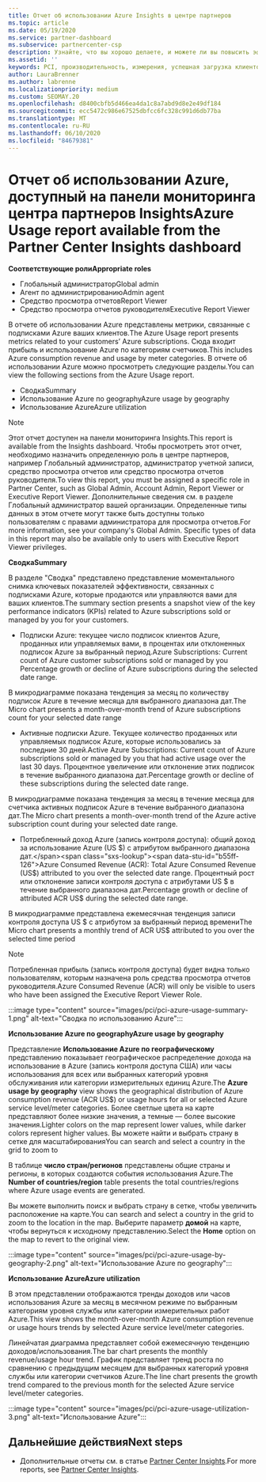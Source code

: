 ```yaml
---
title: Отчет об использовании Azure Insights в центре партнеров
ms.topic: article
ms.date: 05/19/2020
ms.service: partner-dashboard
ms.subservice: partnercenter-csp
description: Узнайте, что вы хорошо делаете, и можете ли вы повысить эффективность использования подписок Azure, которые вы продаете или управляете клиентами.
ms.assetid: ''
keywords: PCI, производительность, измерения, успешная загрузка клиентов, использование Azure, подписки, аналитика, отчет
author: LauraBrenner
ms.author: labrenne
ms.localizationpriority: medium
ms.custom: SEOMAY.20
ms.openlocfilehash: d8400cbfb5d466ea4da1c8a7abd9d8e2e49df184
ms.sourcegitcommit: ecc5472c986e67525dbfcc6fc328c991d6db77ba
ms.translationtype: MT
ms.contentlocale: ru-RU
ms.lasthandoff: 06/10/2020
ms.locfileid: "84679381"
---
```

# <a name="azure-usage-report-available-from-the-partner-center-insights-dashboard"></a><span data-ttu-id="b55ff-104">Отчет об использовании Azure, доступный на панели мониторинга центра партнеров Insights</span><span class="sxs-lookup"><span data-stu-id="b55ff-104">Azure Usage report available from the Partner Center Insights dashboard</span></span>

<span data-ttu-id="b55ff-105">**Соответствующие роли**</span><span class="sxs-lookup"><span data-stu-id="b55ff-105">**Appropriate roles**</span></span>
- <span data-ttu-id="b55ff-106">Глобальный администратор</span><span class="sxs-lookup"><span data-stu-id="b55ff-106">Global admin</span></span>
- <span data-ttu-id="b55ff-107">Агент по администрированию</span><span class="sxs-lookup"><span data-stu-id="b55ff-107">Admin agent</span></span>
- <span data-ttu-id="b55ff-108">Средство просмотра отчетов</span><span class="sxs-lookup"><span data-stu-id="b55ff-108">Report Viewer</span></span>
- <span data-ttu-id="b55ff-109">Средство просмотра отчетов руководителя</span><span class="sxs-lookup"><span data-stu-id="b55ff-109">Executive Report Viewer</span></span>

<span data-ttu-id="b55ff-110">В отчете об использовании Azure представлены метрики, связанные с подписками Azure ваших клиентов.</span><span class="sxs-lookup"><span data-stu-id="b55ff-110">The Azure Usage report presents metrics related to your customers’ Azure subscriptions.</span></span> <span data-ttu-id="b55ff-111">Сюда входит прибыль и использование Azure по категориям счетчиков.</span><span class="sxs-lookup"><span data-stu-id="b55ff-111">This includes Azure consumption revenue and usage by meter categories.</span></span> <span data-ttu-id="b55ff-112">В отчете об использовании Azure можно просмотреть следующие разделы.</span><span class="sxs-lookup"><span data-stu-id="b55ff-112">You can view the following sections from the Azure Usage report.</span></span>

- <span data-ttu-id="b55ff-113">Сводка</span><span class="sxs-lookup"><span data-stu-id="b55ff-113">Summary</span></span>
- <span data-ttu-id="b55ff-114">Использование Azure по geography</span><span class="sxs-lookup"><span data-stu-id="b55ff-114">Azure usage by geography</span></span>
- <span data-ttu-id="b55ff-115">Использование Azure</span><span class="sxs-lookup"><span data-stu-id="b55ff-115">Azure utilization</span></span>

 > [!NOTE]
 > <span data-ttu-id="b55ff-116">Этот отчет доступен на панели мониторинга Insights.</span><span class="sxs-lookup"><span data-stu-id="b55ff-116">This report is available from the Insights dashboard.</span></span> <span data-ttu-id="b55ff-117">Чтобы просмотреть этот отчет, необходимо назначить определенную роль в центре партнеров, например Глобальный администратор, администратор учетной записи, средство просмотра отчетов или средство просмотра отчетов руководителя.</span><span class="sxs-lookup"><span data-stu-id="b55ff-117">To view this report, you must be assigned a specific role in Partner Center, such as Global Admin, Account Admin, Report Viewer or Executive Report Viewer.</span></span> <span data-ttu-id="b55ff-118">Дополнительные сведения см. в разделе Глобальный администратор вашей организации. Определенные типы данных в этом отчете могут также быть доступны только пользователям с правами администратора для просмотра отчетов.</span><span class="sxs-lookup"><span data-stu-id="b55ff-118">For more information, see your company's Global Admin. Specific types of data in this report may also be available only to users with Executive Report Viewer privileges.</span></span>

<span data-ttu-id="b55ff-119">**Сводка**</span><span class="sxs-lookup"><span data-stu-id="b55ff-119">**Summary**</span></span>

<span data-ttu-id="b55ff-120">В разделе "Сводка" представлено представление моментального снимка ключевых показателей эффективности, связанных с подписками Azure, которые продаются или управляются вами для ваших клиентов.</span><span class="sxs-lookup"><span data-stu-id="b55ff-120">The summary section presents a snapshot view of the key performance indicators (KPIs) related to Azure subscriptions sold or managed by you for your customers.</span></span>  

- <span data-ttu-id="b55ff-121">Подписки Azure: текущее число подписок клиентов Azure, проданных или управляемых вами, в процентах или отклоненных подписок Azure за выбранный период.</span><span class="sxs-lookup"><span data-stu-id="b55ff-121">Azure Subscriptions: Current count of Azure customer subscriptions sold or managed by you Percentage growth or decline of Azure subscriptions during the selected date range.</span></span>

<span data-ttu-id="b55ff-122">В микродиаграмме показана тенденция за месяц по количеству подписок Azure в течение месяца для выбранного диапазона дат.</span><span class="sxs-lookup"><span data-stu-id="b55ff-122">The Micro chart presents a month-over-month trend of Azure subscriptions count for your selected date range</span></span>
- <span data-ttu-id="b55ff-123">Активные подписки Azure. Текущее количество проданных или управляемых подписок Azure, которые использовались за последние 30 дней.</span><span class="sxs-lookup"><span data-stu-id="b55ff-123">Active Azure Subscriptions: Current count of Azure subscriptions sold or managed by you that had active usage over the last 30 days.</span></span>
<span data-ttu-id="b55ff-124">Процентное увеличение или отклонение этих подписок в течение выбранного диапазона дат.</span><span class="sxs-lookup"><span data-stu-id="b55ff-124">Percentage growth or decline of these subscriptions during the selected date range.</span></span>

<span data-ttu-id="b55ff-125">В микродиаграмме показана тенденция за месяц в течение месяца для счетчика активных подписок Azure в течение выбранного диапазона дат.</span><span class="sxs-lookup"><span data-stu-id="b55ff-125">The Micro chart presents a month-over-month trend of the Azure active subscription count during your selected date range.</span></span>

- <span data-ttu-id="b55ff-126">Потребленный доход Azure (запись контроля доступа): общий доход за использование Azure (US $) с атрибутом выбранного диапазона дат.</span><span class="sxs-lookup"><span data-stu-id="b55ff-126">Azure Consumed Revenue (ACR): Total Azure Consumed Revenue (US$) attributed to you over the selected date range.</span></span>
<span data-ttu-id="b55ff-127">Процентный рост или отклонение записи контроля доступа с атрибутами US $ в течение выбранного диапазона дат.</span><span class="sxs-lookup"><span data-stu-id="b55ff-127">Percentage growth or decline of attributed ACR US$ during the selected date range.</span></span> 

<span data-ttu-id="b55ff-128">В микродиаграмме представлена ежемесячная тенденция записи контроля доступа US $ с атрибутом за выбранный период времени</span><span class="sxs-lookup"><span data-stu-id="b55ff-128">The Micro chart presents a monthly trend of ACR US$ attributed to you over the selected time period</span></span>


> [!NOTE]
 > <span data-ttu-id="b55ff-129">Потребленная прибыль (запись контроля доступа) будет видна только пользователям, которым назначена роль средства просмотра отчетов руководителя.</span><span class="sxs-lookup"><span data-stu-id="b55ff-129">Azure Consumed Revenue (ACR) will only be visible to users who have been assigned the Executive Report Viewer Role.</span></span>

:::image type="content" source="images/pci/pci-azure-usage-summary-1.png" alt-text="Сводка по использованию Azure":::

<span data-ttu-id="b55ff-131">**Использование Azure по geography**</span><span class="sxs-lookup"><span data-stu-id="b55ff-131">**Azure usage by geography**</span></span>

<span data-ttu-id="b55ff-132">Представление **Использование Azure по географическому** представлению показывает географическое распределение дохода на использование в Azure (запись контроля доступа США) или часы использования для всех или выбранных категорий уровня обслуживания или категории измерительных единиц Azure.</span><span class="sxs-lookup"><span data-stu-id="b55ff-132">The **Azure usage by geography** view shows the geographical distribution of Azure consumption revenue (ACR US$) or usage hours for all or selected Azure service level/meter categories.</span></span> <span data-ttu-id="b55ff-133">Более светлые цвета на карте представляют более низкие значения, а темные — более высокие значения.</span><span class="sxs-lookup"><span data-stu-id="b55ff-133">Lighter colors on the map represent lower values, while darker colors represent higher values.</span></span> <span data-ttu-id="b55ff-134">Вы можете найти и выбрать страну в сетке для масштабирования</span><span class="sxs-lookup"><span data-stu-id="b55ff-134">You can search and select a country in the grid to zoom to</span></span> 

<span data-ttu-id="b55ff-135">В таблице **число стран/регионов** представлены общие страны и регионы, в которых создаются события использования Azure.</span><span class="sxs-lookup"><span data-stu-id="b55ff-135">The **Number of countries/region** table presents the total countries/regions where Azure usage events are generated.</span></span>

<span data-ttu-id="b55ff-136">Вы можете выполнить поиск и выбрать страну в сетке, чтобы увеличить расположение на карте.</span><span class="sxs-lookup"><span data-stu-id="b55ff-136">You can search and select a country in the grid to zoom to the location in the map.</span></span> <span data-ttu-id="b55ff-137">Выберите параметр **домой** на карте, чтобы вернуться к исходному представлению.</span><span class="sxs-lookup"><span data-stu-id="b55ff-137">Select the **Home** option on the map to revert to the original view.</span></span>

:::image type="content" source="images/pci/pci-azure-usage-by-geography-2.png" alt-text="Использование Azure по geography":::

<span data-ttu-id="b55ff-139">**Использование Azure**</span><span class="sxs-lookup"><span data-stu-id="b55ff-139">**Azure utilization**</span></span>

<span data-ttu-id="b55ff-140">В этом представлении отображаются тренды доходов или часов использования Azure за месяц в месячном режиме по выбранным категориям уровня службы или категории измерительных работ Azure.</span><span class="sxs-lookup"><span data-stu-id="b55ff-140">This view shows the month-over-month Azure consumption revenue or usage hours trends by selected Azure service level/meter categories.</span></span> 

<span data-ttu-id="b55ff-141">Линейчатая диаграмма представляет собой ежемесячную тенденцию доходов/использования.</span><span class="sxs-lookup"><span data-stu-id="b55ff-141">The bar chart presents the monthly revenue/usage hour trend.</span></span> <span data-ttu-id="b55ff-142">График представляет тренд роста по сравнению с предыдущим месяцем для выбранных категорий уровня службы или категории счетчиков Azure.</span><span class="sxs-lookup"><span data-stu-id="b55ff-142">The line chart presents the growth trend compared to the previous month for the selected Azure service level/meter categories.</span></span>

:::image type="content" source="images/pci/pci-azure-usage-utilization-3.png" alt-text="Использование Azure":::

## <a name="next-steps"></a><span data-ttu-id="b55ff-144">Дальнейшие действия</span><span class="sxs-lookup"><span data-stu-id="b55ff-144">Next steps</span></span>

- <span data-ttu-id="b55ff-145">Дополнительные отчеты см. в статье [Partner Center Insights](partner-center-insights.md).</span><span class="sxs-lookup"><span data-stu-id="b55ff-145">For more reports, see [Partner Center Insights](partner-center-insights.md).</span></span>
